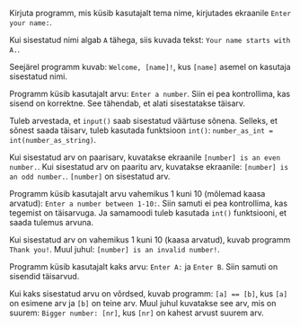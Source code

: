 Kirjuta programm, mis küsib kasutajalt tema nime, kirjutades ekraanile `Enter your name:`.

Kui sisestatud nimi algab `A` tähega, siis kuvada tekst: `Your name starts with A.`.

Seejärel programm kuvab: `Welcome, [name]!`, kus `[name]` asemel on kasutaja sisestatud nimi.

Programm küsib kasutajalt arvu: `Enter a number`. Siin ei pea kontrollima, kas sisend on korrektne. See tähendab, et alati sisestatakse täisarv.

Tuleb arvestada, et `input()` saab sisestatud väärtuse sõnena. Selleks, et sõnest saada täisarv, tuleb kasutada funktsioon `int()`: `number_as_int = int(number_as_string)`.

Kui sisestatud arv on paarisarv, kuvatakse ekraanile `[number] is an even number.`. Kui sisestatud arv on paaritu arv, kuvatakse ekraanile: `[number] is an odd number.`. `[number]` on sisestatud arv.

Programm küsib kasutajalt arvu vahemikus 1 kuni 10 (mõlemad kaasa arvatud): `Enter a number between 1-10:`. Siin samuti ei pea kontrollima, kas tegemist on täisarvuga. Ja samamoodi tuleb kasutada `int()` funktsiooni, et saada tulemus arvuna.

Kui sisestatud arv on vahemikus 1 kuni 10 (kaasa arvatud), kuvab programm `Thank you!`. Muul juhul: `[number] is an invalid number!`. 

Programm küsib kasutajalt kaks arvu: `Enter A:` ja `Enter B`. Siin samuti on sisendid täisarvud.

Kui kaks sisestatud arvu on võrdsed, kuvab programm: `[a] == [b]`, kus `[a]` on esimene arv ja `[b]` on teine arv. Muul juhul kuvatakse see arv, mis on suurem: `Bigger number: [nr]`, kus `[nr]` on kahest arvust suurem arv.